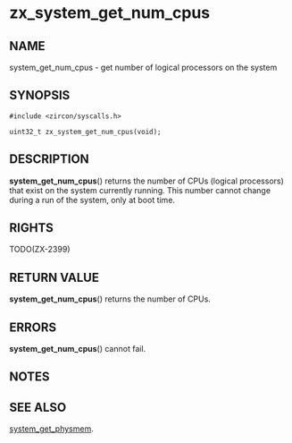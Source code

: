 # zx_system_get_num_cpus

## NAME

<!-- Updated by update-docs-from-abigen, do not edit. -->

system_get_num_cpus - get number of logical processors on the system

## SYNOPSIS

<!-- Updated by update-docs-from-abigen, do not edit. -->

```
#include <zircon/syscalls.h>

uint32_t zx_system_get_num_cpus(void);
```

## DESCRIPTION

**system_get_num_cpus**() returns the number of CPUs (logical processors)
that exist on the system currently running.  This number cannot change
during a run of the system, only at boot time.

## RIGHTS

<!-- Updated by update-docs-from-abigen, do not edit. -->

TODO(ZX-2399)

## RETURN VALUE

**system_get_num_cpus**() returns the number of CPUs.

## ERRORS

**system_get_num_cpus**() cannot fail.

## NOTES

## SEE ALSO
[system_get_physmem](system_get_physmem.md).
